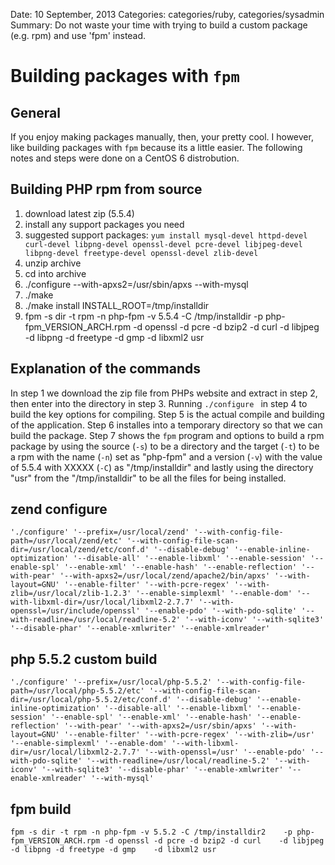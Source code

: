 Date: 10 September, 2013
Categories: categories/ruby, categories/sysadmin
Summary: Do not waste your time with trying to build a custom package (e.g. rpm) and use 'fpm' instead.

# Building packages with `fpm`

## General

If you enjoy making packages manually, then, your pretty cool. I however, like building packages with `fpm` because its a little easier. The following notes and steps were done on a CentOS 6 distrobution.

## Building PHP rpm from source

1. download latest zip (5.5.4)
2. install any support packages you need
3. suggested support packages: `yum install mysql-devel httpd-devel curl-devel libpng-devel openssl-devel pcre-devel libjpeg-devel libpng-devel freetype-devel openssl-devel zlib-devel` 
3. unzip archive
4. cd into archive
4. ./configure --with-apxs2=/usr/sbin/apxs --with-mysql
5. ./make
6. ./make install INSTALL_ROOT=/tmp/installdir
7. fpm -s dir -t rpm -n php-fpm -v 5.5.4 -C /tmp/installdir -p php-fpm_VERSION_ARCH.rpm -d openssl -d pcre -d bzip2 -d curl -d libjpeg -d libpng -d freetype -d gmp -d libxml2 usr

## Explanation of the commands

In step 1 we download the zip file from PHPs website and extract in step 2, then enter into the directory in step 3. Running `./configure ` in step 4 to build the key options for compiling. Step 5 is the actual compile and building of the application. Step 6 installes into a temporary directory so that we can build the package. Step 7 shows the `fpm` program and options to build a rpm package by using the source (`-s`) to be a directory and the target (`-t`) to be a rpm with the name (`-n`) set as "php-fpm" and a version (`-v`) with the value of 5.5.4 with XXXXX (`-C`) as "/tmp/installdir" and lastly using the directory "usr" from the "/tmp/installdir" to be all the files for being installed.


## zend configure
    './configure' '--prefix=/usr/local/zend' '--with-config-file-path=/usr/local/zend/etc' '--with-config-file-scan-dir=/usr/local/zend/etc/conf.d' '--disable-debug' '--enable-inline-optimization' '--disable-all' '--enable-libxml' '--enable-session' '--enable-spl' '--enable-xml' '--enable-hash' '--enable-reflection' '--with-pear' '--with-apxs2=/usr/local/zend/apache2/bin/apxs' '--with-layout=GNU' '--enable-filter' '--with-pcre-regex' '--with-zlib=/usr/local/zlib-1.2.3' '--enable-simplexml' '--enable-dom' '--with-libxml-dir=/usr/local/libxml2-2.7.7' '--with-openssl=/usr/include/openssl' '--enable-pdo' '--with-pdo-sqlite' '--with-readline=/usr/local/readline-5.2' '--with-iconv' '--with-sqlite3' '--disable-phar' '--enable-xmlwriter' '--enable-xmlreader'

## php 5.5.2 custom build
    './configure' '--prefix=/usr/local/php-5.5.2' '--with-config-file-path=/usr/local/php-5.5.2/etc' '--with-config-file-scan-dir=/usr/local/php-5.5.2/etc/conf.d' '--disable-debug' '--enable-inline-optimization' '--disable-all' '--enable-libxml' '--enable-session' '--enable-spl' '--enable-xml' '--enable-hash' '--enable-reflection' '--with-pear' '--with-apxs2=/usr/sbin/apxs' '--with-layout=GNU' '--enable-filter' '--with-pcre-regex' '--with-zlib=/usr' '--enable-simplexml' '--enable-dom' '--with-libxml-dir=/usr/local/libxml2-2.7.7' '--with-openssl=/usr' '--enable-pdo' '--with-pdo-sqlite' '--with-readline=/usr/local/readline-5.2' '--with-iconv' '--with-sqlite3' '--disable-phar' '--enable-xmlwriter' '--enable-xmlreader' '--with-mysql'

## fpm build
    fpm -s dir -t rpm -n php-fpm -v 5.5.2 -C /tmp/installdir2    -p php-fpm_VERSION_ARCH.rpm -d openssl -d pcre -d bzip2 -d curl    -d libjpeg -d libpng -d freetype -d gmp    -d libxml2 usr